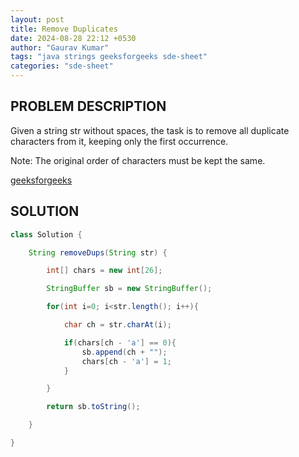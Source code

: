 ```yaml
---
layout: post
title: Remove Duplicates
date: 2024-08-28 22:12 +0530
author: "Gaurav Kumar"
tags: "java strings geeksforgeeks sde-sheet"
categories: "sde-sheet"
---
```


## PROBLEM DESCRIPTION

Given a string str without spaces, the task is to remove all duplicate characters from it, keeping only the first occurrence.

Note: The original order of characters must be kept the same.

[geeksforgeeks](https://www.geeksforgeeks.org/problems/remove-duplicates3034/1?page=3)

## SOLUTION

```java
class Solution {

    String removeDups(String str) {

        int[] chars = new int[26];

        StringBuffer sb = new StringBuffer();

        for(int i=0; i<str.length(); i++){

            char ch = str.charAt(i);

            if(chars[ch - 'a'] == 0){
                sb.append(ch + "");
                chars[ch - 'a'] = 1;
            }

        }

        return sb.toString();

    }

}
```
